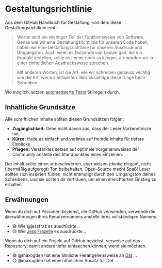 #  Gestaltungsrichtlinie

Aus dem GitHub Handbuch für Gestaltung, von dem diese Gestaltungsrichtlinie erbt:

> Wörter sind ein wichtiger Teil der Funktionsweise von Software. Genau wie wir eine Gestaltungsrichtlinie für unseren Code haben, haben wir eine Gestaltungsrichtlinie für unseren Ausdruck und Umgangston. Auch wenn es Dutzende von Leuten gibt, die ein Produkt erstellen, sollte es immer noch so klingen, als würden wir in einer einheitlichen Ausdrucksweise sprechen.
>
> Mit anderen Worten, ist die Art, wie wir schreiben genauso wichtig wie die Art, wie wir entwerfen. Berücksichtige diese Dinge beim Schreiben.

Wo möglich, setzen [automatisierte Tests](../script/test) Stilregeln durch.

## Inhaltliche Grundsätze
Alle schriftlichen Inhalte sollten diesen Grundsätzen folgen:

* **Zugänglichkeit:** Gehe nicht davon aus, dass der Leser Vorkenntnisse hat.
* **Kürze:** Halte es einfach und verlinke auf fremde Inhalte für tiefere Einblicke.
* **Pflegen:** Verstärktes setzen auf optimale Vorgehensweisen der Community anstelle des Standpunktes eines Einzelnen.

Der Inhalt sollte einen unbeschwerten, aber weisen (denke elegant, nicht übermäßig aufgeregt) Ton beibehalten. Open-Source macht Spaß! Leser sollten sich inspiriert fühlen, nicht entmutigt durch den Umgangston deines Schreibens, und sie sollten dir vertrauen, um einen erleichterten Einstieg zu erhalten.

## Erwähnungen

Wenn du dich auf Personen beziehst, die GitHub verwenden, verwende die @erwähnungen ihres Benutzernamens anstelle ihres vollständigen Namens.

- :smile: Wie @jessfraz es ausdrückte ..
- :cry: Wie [Jess Frazelle](https://github.com/jessfraz) es ausdrückte...

Wenn du dich auf ein Projekt auf GitHub beziehst, verweise auf das Repository, damit andere tiefer eintauchen können, wenn sie möchten.

- :smile: @maxogden hat eine ähnliche Herangehensweise an [Dat](https://github.com/datproject/dat) ...
- :cry: @maxogden hat einen ähnlichen Ansatz für Dat ...
